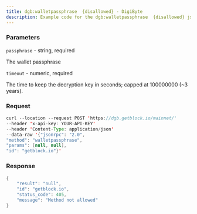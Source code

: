 ```yaml
---
title: dgb:walletpassphrase  {disallowed} - DigiByte
description: Example code for the dgb:walletpassphrase  {disallowed} json-rpc method. Сomplete guide on how to use dgb:walletpassphrase  {disallowed} json-rpc in GetBlock.io Web3 documentation.
---
```


### Parameters


`passphrase` - string, required

The wallet passphrase

`timeout` - numeric, required

The time to keep the decryption key in seconds; capped at 100000000 (~3
years).

### Request

``` java
curl --location --request POST 'https://dgb.getblock.io/mainnet/' 
--header 'x-api-key: YOUR-API-KEY' 
--header 'Content-Type: application/json' 
--data-raw '{"jsonrpc": "2.0",
"method": "walletpassphrase",
"params": [null, null],
"id": "getblock.io"}'
```

###  Response

``` java
{
    "result": "null",
    "id": "getblock.io",
    "status_code": 405,
    "message": "Method not allowed"
}
```


